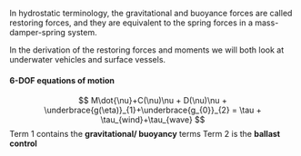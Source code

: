 In hydrostatic terminology, the gravitational and buoyance forces are called restoring forces, and they are equivalent to the spring forces in a mass-damper-spring system.

In the derivation of the restoring forces and moments we will both look at underwater vehicles and surface vessels. 
#### 6-DOF equations of motion
$$
M\dot{\nu}+C(\nu)\nu + D(\nu)\nu + \underbrace{g(\eta)}_{1}+\underbrace{g_{0}}_{2} = \tau + \tau_{wind}+\tau_{wave}
$$
Term 1 contains the **gravitational/ buoyancy** terms
Term 2 is the **ballast control**
